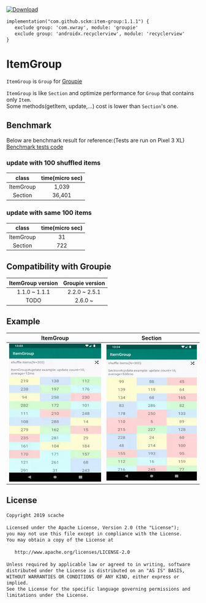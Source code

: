 [ ![Download](https://api.bintray.com/packages/scache/maven/item-group/images/download.svg?version=1.1.1) ](https://bintray.com/scache/maven/item-group/1.1.1/link)

```
implementation("com.github.sckm:item-group:1.1.1") {
   exclude group: 'com.xwray', module: 'groupie'
   exclude group: 'androidx.recyclerview', module: 'recyclerview'
}
```

# ItemGroup
`ItemGroup` is `Group` for [Groupie](https://github.com/lisawray/groupie)

`ItemGroup` is like `Section` and optimize performance for `Group` that contains only `Item`.  
Some methods(getItem, update,...) cost is lower than `Section`'s one.

## Benchmark
Below are benchmark result for reference:(Tests are run on Pixel 3 XL)  
[Benchmark tests code](https://github.com/sckm/ItemGroup/blob/master/benchmark/src/androidTest/java/com/github/sckm/itemgroup/benchmark/ItemGroupBenchmark.kt)

### update with 100 shuffled items
class | time(micro sec)
:--:|:--:
ItemGroup | 1,039
Section | 36,401

### update with same 100 items
class | time(micro sec)
:--:|:--:
ItemGroup | 31
Section | 722

## Compatibility with Groupie
ItemGroup version | Groupie version
:--:|:--:
1.1.0 ~ 1.1.1 | 2.2.0 ~ 2.5.1
TODO | 2.6.0 ~



## Example
ItemGroup | Section
:--:|:--:
<img src="images/d7t86-q5z4i.gif" width="270" />|<img src="images/nxhff-s58xv.gif" width="270"/>


## License
```
Copyright 2019 scache

Licensed under the Apache License, Version 2.0 (the "License");
you may not use this file except in compliance with the License.
You may obtain a copy of the License at

   http://www.apache.org/licenses/LICENSE-2.0

Unless required by applicable law or agreed to in writing, software
distributed under the License is distributed on an "AS IS" BASIS,
WITHOUT WARRANTIES OR CONDITIONS OF ANY KIND, either express or implied.
See the License for the specific language governing permissions and
limitations under the License.
```
